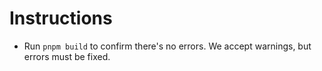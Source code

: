 # Instructions

- Run `pnpm build` to confirm there's no errors. We accept warnings, but errors must be fixed.
